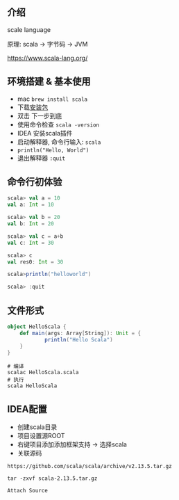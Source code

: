 ## 介绍
scale language

原理: scala -> 字节码 -> JVM

https://www.scala-lang.org/




## 环境搭建 & 基本使用
- mac `brew install scala`
- 下载[安装包](https://downloads.lightbend.com/scala/2.11.12/scala-2.11.12.msi)
- 双击 下一步到底
- 使用命令检查 `scala -version`
- IDEA 安装scala插件
- 启动解释器, 命令行输入: `scala`
- `println("Hello, World")`
- 退出解释器 `:quit`


## 命令行初体验

```scala
scala> val a = 10
val a: Int = 10

scala> val b = 20
val b: Int = 20

scala> val c = a+b
val c: Int = 30

scala> c
val res0: Int = 30

scala>println("helloworld")

scala> :quit
```

## 文件形式
```scala
object HelloScala {
    def main(args: Array[String]): Unit = {
            println("Hello Scala")
    }
}
```

```shell
# 编译
scalac HelloScala.scala
# 执行
scala HelloScala
```


## IDEA配置
- 创建scala目录
- 项目设置源ROOT
- 右键项目添加添加框架支持 -> 选择scala
- 关联源码

```
https://github.com/scala/scala/archive/v2.13.5.tar.gz

tar -zxvf scala-2.13.5.tar.gz

Attach Source
```